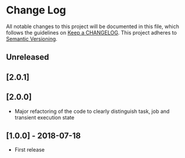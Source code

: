 # Change Log
All notable changes to this project will be documented in this file, which follows the guidelines 
on [Keep a CHANGELOG](http://keepachangelog.com/). This project adheres to 
[Semantic Versioning](http://semver.org/).

## Unreleased
## [2.0.1]

## [2.0.0]
- Major refactoring of the code to clearly distinguish task, job and transient execution state

## [1.0.0] - 2018-07-18
- First release
